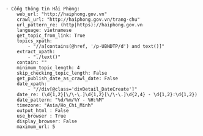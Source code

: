     - Cổng thông tin Hải Phòng: 
        web_url: "http://haiphong.gov.vn"
        crawl_url: "http://haiphong.gov.vn/trang-chu"
        url_pattern_re: (http|https)://haiphong.gov.vn
        language: vietnamese 
        get_topic_from_link: True 
        topics_xpath: 
            - "//a[contains(@href, '/p-UBNDTP/d') and text()]"
        extract_xpath: 
            - "./text()"
        contain: ""  
        minimum_topic_length: 4
        skip_checking_topic_length: False 
        get_publish_date_as_crawl_date: False
        date_xpath: 
            - "//div[@class='divDetail_DateCreate']"
        date_re: (\d{1,2}[\/\-\.]\d{1,2}[\/\-\.]\d{2,4} - \d{1,2}:\d{1,2})
        date_pattern: "%d/%m/%Y - %H:%M" 
        timezone: "Asia/Ho_Chi_Minh"
        output_html : False
        use_browser : True
        display_browser: False
        maximum_url: 5
